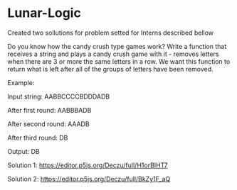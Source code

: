# Lunar-Logic
Created two sollutions for problem setted for Interns described bellow



 Do you know how the candy crush type games work? Write a function that receives 
 a string and plays a candy crush game with it - removes letters when there are
 3 or more the same letters in a row. We want this function to return what is left
 after all of the groups of letters have been removed.

Example:


Input string: AABBCCCCBDDDADB


After first round: AABBBADB


After second round: AAADB


After third round: DB


Output: DB 



Solution 1:  https://editor.p5js.org/Deczu/full/H1orBIHT7


Solution 2: https://editor.p5js.org/Deczu/full/BkZy1F_aQ






